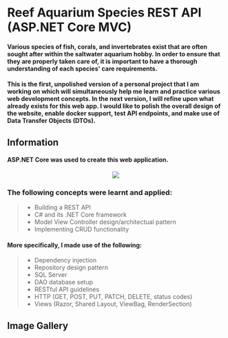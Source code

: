 # Reef Aquarium Species REST API (ASP.NET Core MVC)

#### Various species of fish, corals, and invertebrates exist that are often sought after within the saltwater aquarium hobby. In order to ensure that they are properly taken care of, it is important to have a thorough understanding of each species' care requirements.

#### This is the first, unpolished version of a personal project that I am working on which will simultaneously help me learn and practice various web development concepts. In the next version, I will refine upon what already exists for this web app. I would like to polish the overall design of the website, enable docker support, test API endpoints, and make use of Data Transfer Objects (DTOs).

## Information

#### ASP.NET Core was used to create this web application.
<p align="center">
  <a href="HTML/CSS/JS, PHP, MySql, C#, Bootsrap, Node.js, jQuery">
    <img src="https://skillicons.dev/icons?i=cs,html,bootstrap,css,js,jquery" />
  </a>
</p>

### The following concepts were learnt and applied:
> - Building a REST API
> - C# and its .NET Core framework
> - Model View Controller design/architectual pattern
> - Implementing CRUD functionality

#### More specifically, I made use of the following:
> - Dependency injection
> - Repository design pattern
> - SQL Server
> - DAO database setup
> - RESTful API guidelines
> - HTTP (GET, POST, PUT, PATCH, DELETE, status codes)
> - Views (Razor, Shared Layout, ViewBag, RenderSection)

## Image Gallery

